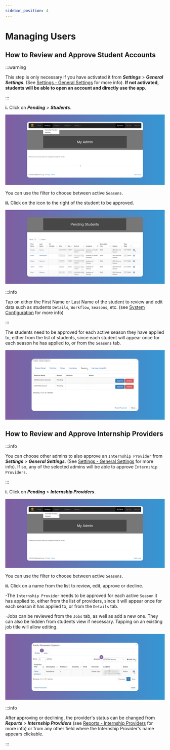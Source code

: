 ```yaml
---
sidebar_position: 4
---
```


# Managing Users

## How to Review and Approve Student Accounts

:::warning

This step is only necessary if you have activated it from **_Settings_** > **_General Settings_**. (See [Settings - General Settings](/school-admins/Settings#general-settings) for more info). **If not activated, students will be able to open an account and directly use the app**.

:::

**i.** Click on **_Pending_** > **_Students_**.

![Reset Password](images/pending-students.png)

You can use the filter to choose between active `Seasons`.

**ii.** Click on the icon to the right of the student to be approved.

![Reset Password](images/approve-students.png)

:::info

Tap on either the First Name or Last Name of the student to review and edit data such as students `Details`, `Workflow`, `Seasons`, etc. (see [System Configuration](/school-admins/system-configuration) for more info)

:::

The students need to be approved for each active season they have applied to, either from the list of students, since each student will appear once for each season he has applied to, or from the `Seasons` tab.

![Reset Password](images/approve-students-seasons-tab.png)

## How to Review and Approve Internship Providers

:::info

You can choose other admins to also approve an `Internship Provider` from **_Settings_** > **_General Settings_**. (See [Settings - General Settings](/school-admins/Settings#general-settings) for more info). If so, any of the selected admins will be able to approve `Internship Providers`.

:::

**i.** Click on **_Pending_** > **_Internship Providers_**.

![Reset Password](images/pending-provider.png)

You can use the filter to choose between active `Seasons`.

**ii.** Click on a name from the list to review, edit, approve or decline.

-The `Internship Provider` needs to be approved for each active `Season` it has applied to, either from the list of providers, since it will appear once for each season it has applied to, or from the `Details` tab.

-Jobs can be reviewed from the `Jobs` tab, as well as add a new one. They can also be hidden from students view if necessary. Tapping on an existing job title will allow editing.

![Reset Password](images/approve-provider-jobs-tab.png)

:::info

After approving or declining, the provider's status can be changed from **_Reports_** > **_Internship Providers_** (see [Reports - Internship Providers](/reports#how-to-run-the-internship-providers-report) for more info) or from any other field where the Internship Provider's name appears clickable.

:::



